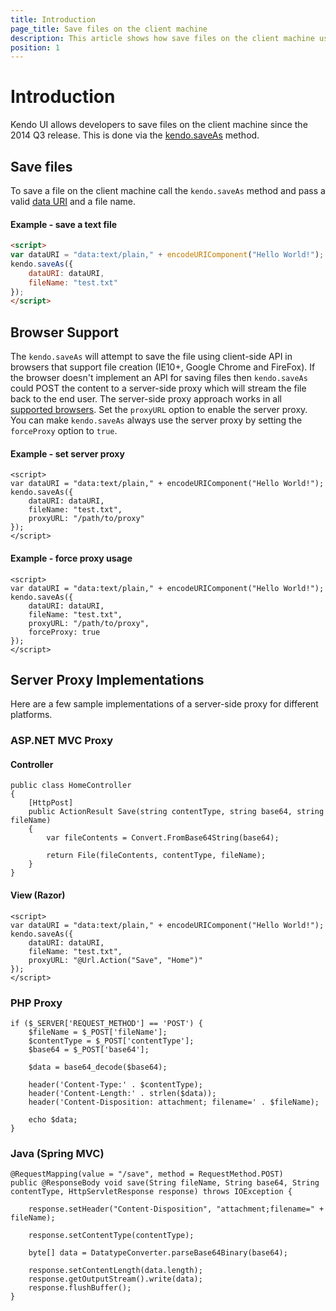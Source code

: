 ```yaml
---
title: Introduction
page_title: Save files on the client machine
description: This article shows how save files on the client machine using Kendo UI
position: 1
---
```


# Introduction

Kendo UI allows developers to save files on the client machine since the 2014 Q3 release. This is done via the [kendo.saveAs](/api/javascript/kendo#methods-saveAs) method.

## Save files

To save a file on the client machine call the `kendo.saveAs` method and pass a valid [data URI](https://developer.mozilla.org/en-US/docs/Web/HTTP/data_URIs) and a file name.

#### Example - save a text file

```html
<script>
var dataURI = "data:text/plain," + encodeURIComponent("Hello World!");
kendo.saveAs({
    dataURI: dataURI,
    fileName: "test.txt"
});
</script>
```

## Browser Support

The `kendo.saveAs` will attempt to save the file using client-side API in browsers that support file creation (IE10+, Google Chrome and FireFox).
If the browser doesn't implement an API for saving files then `kendo.saveAs` could POST the content to a server-side proxy which will stream the file back to the end user.
The server-side proxy approach works in all [supported browsers](/browsers-support). Set the `proxyURL` option to enable the server proxy. You can make `kendo.saveAs` always use the server proxy
by setting the `forceProxy` option to `true`.

#### Example - set server proxy

```
<script>
var dataURI = "data:text/plain," + encodeURIComponent("Hello World!");
kendo.saveAs({
    dataURI: dataURI,
    fileName: "test.txt",
    proxyURL: "/path/to/proxy"
});
</script>
```

#### Example - force proxy usage

```
<script>
var dataURI = "data:text/plain," + encodeURIComponent("Hello World!");
kendo.saveAs({
    dataURI: dataURI,
    fileName: "test.txt",
    proxyURL: "/path/to/proxy",
    forceProxy: true
});
</script>
```

## Server Proxy Implementations

Here are a few sample implementations of a server-side proxy for different platforms.

### ASP.NET MVC Proxy

#### Controller

```
public class HomeController
{
    [HttpPost]
    public ActionResult Save(string contentType, string base64, string fileName)
    {
        var fileContents = Convert.FromBase64String(base64);

        return File(fileContents, contentType, fileName);
    }
}
```

#### View (Razor)

```
<script>
var dataURI = "data:text/plain," + encodeURIComponent("Hello World!");
kendo.saveAs({
    dataURI: dataURI,
    fileName: "test.txt",
    proxyURL: "@Url.Action("Save", "Home")"
});
</script>
```

### PHP Proxy

```
if ($_SERVER['REQUEST_METHOD'] == 'POST') {
    $fileName = $_POST['fileName'];
    $contentType = $_POST['contentType'];
    $base64 = $_POST['base64'];

    $data = base64_decode($base64);

    header('Content-Type:' . $contentType);
    header('Content-Length:' . strlen($data));
    header('Content-Disposition: attachment; filename=' . $fileName);

    echo $data;
}
```

### Java (Spring MVC)

```
@RequestMapping(value = "/save", method = RequestMethod.POST)
public @ResponseBody void save(String fileName, String base64, String contentType, HttpServletResponse response) throws IOException {

    response.setHeader("Content-Disposition", "attachment;filename=" + fileName);

    response.setContentType(contentType);

    byte[] data = DatatypeConverter.parseBase64Binary(base64);

    response.setContentLength(data.length);
    response.getOutputStream().write(data);
    response.flushBuffer();
}
```
